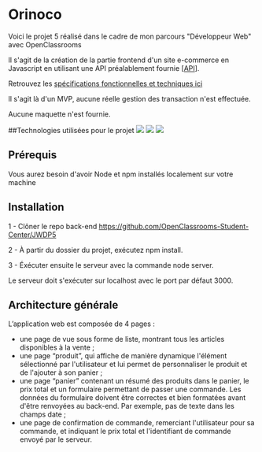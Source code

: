 # Orinoco

Voici le projet 5 réalisé dans le cadre de mon parcours "Développeur Web" avec OpenClassrooms

Il s'agit de la création de la partie frontend d'un site e-commerce en Javascript en utilisant une API préalablement fournie [<a href="https://github.com/OpenClassrooms-Student-Center/JWDP5.git">API</a>].

Retrouvez les <a href="https://s3-eu-west-1.amazonaws.com/course.oc-static.com/projects/DWJ_FR_P5/P5_Spe%CC%81cifications+fonctionnelles+Orinoco.pdf">spécifications fonctionnelles et techniques ici</a>

Il s'agit là d'un MVP, aucune réelle gestion des transaction n'est effectuée.

Aucune maquette n'est fournie.

##Technologies utilisées pour le projet
<img src="https://img.shields.io/badge/HTML5-E34F26?style=for-the-badge&logo=html5&logoColor=white"/> <img src="https://img.shields.io/badge/CSS3-1572B6?style=for-the-badge&logo=css3&logoColor=white"/> <img src="https://img.shields.io/badge/JavaScript-323330?style=for-the-badge&logo=javascript&logoColor=F7DF1E"/>

## Prérequis

Vous aurez besoin d'avoir Node et npm installés localement sur votre machine

## Installation

1 - Clôner le repo back-end https://github.com/OpenClassrooms-Student-Center/JWDP5

2 - À partir du dossier du projet, exécutez npm install.

3 - Éxécuter ensuite le serveur avec la commande node server.

Le serveur doit s'exécuter sur localhost avec le port par défaut 3000.

## Architecture générale
L’application web est composée de 4 pages :
* une page de vue sous forme de liste, montrant tous les articles disponibles
à la vente ;
* une page “produit”, qui affiche de manière dynamique l'élément
sélectionné par l'utilisateur et lui permet de personnaliser le produit et de
l'ajouter à son panier ;
* une page “panier” contenant un résumé des produits dans le panier, le prix
total et un formulaire permettant de passer une commande. Les données
du formulaire doivent être correctes et bien formatées avant d'être
renvoyées au back-end. Par exemple, pas de texte dans les champs date ;
* une page de confirmation de commande, remerciant l'utilisateur pour sa
commande, et indiquant le prix total et l'identifiant de commande envoyé
par le serveur.
